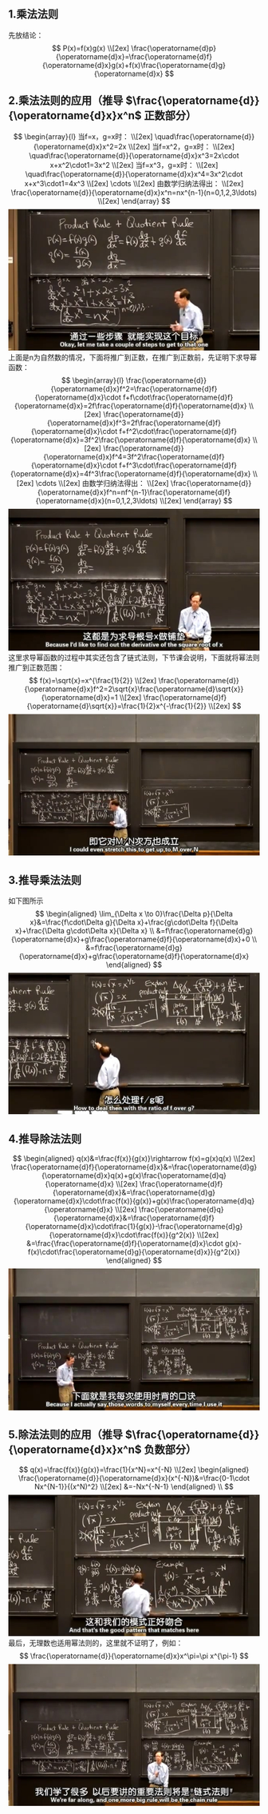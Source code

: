 ## 1.乘法法则
先放结论：
$$
P(x)=f(x)g(x) \\[2ex]
\frac{\operatorname{d}p}{\operatorname{d}x}=\frac{\operatorname{d}f}{\operatorname{d}x}g(x)+f(x)\frac{\operatorname{d}g}{\operatorname{d}x}
$$
  
## 2.乘法法则的应用（推导 $\frac{\operatorname{d}}{\operatorname{d}x}x^n$ 正数部分）
$$
\begin{array}{l}
    当f=x，g=x时： \\[2ex]
    \quad\frac{\operatorname{d}}{\operatorname{d}x}x^2=2x \\[2ex]
    当f=x^2，g=x时： \\[2ex]
    \quad\frac{\operatorname{d}}{\operatorname{d}x}x^3=2x\cdot x+x^2\cdot1=3x^2 \\[2ex]
    当f=x^3，g=x时： \\[2ex]
    \quad\frac{\operatorname{d}}{\operatorname{d}x}x^4=3x^2\cdot x+x^3\cdot1=4x^3 \\[2ex]
    \cdots \\[2ex]
    由数学归纳法得出： \\[2ex]
    \frac{\operatorname{d}}{\operatorname{d}x}x^n=nx^{n-1}(n=0,1,2,3\ldots) \\[2ex]
\end{array}
$$
![](attachments/2乘法法则的应用（推导x^n导数%20正数部分）（1）.jpg)  
上面是n为自然数的情况，下面将推广到正数，在推广到正数前，先证明下求导幂函数：
$$
\begin{array}{l}
    \frac{\operatorname{d}}{\operatorname{d}x}f^2=\frac{\operatorname{d}f}{\operatorname{d}x}\cdot f+f\cdot\frac{\operatorname{d}f}{\operatorname{d}x}=2f\frac{\operatorname{d}f}{\operatorname{d}x} \\[2ex]
    \frac{\operatorname{d}}{\operatorname{d}x}f^3=2f\frac{\operatorname{d}f}{\operatorname{d}x}\cdot f+f^2\cdot\frac{\operatorname{d}f}{\operatorname{d}x}=3f^2\frac{\operatorname{d}f}{\operatorname{d}x} \\[2ex]
    \frac{\operatorname{d}}{\operatorname{d}x}f^4=3f^2\frac{\operatorname{d}f}{\operatorname{d}x}\cdot f+f^3\cdot\frac{\operatorname{d}f}{\operatorname{d}x}=4f^3\frac{\operatorname{d}f}{\operatorname{d}x} \\[2ex]
    \cdots \\[2ex]
    由数学归纳法得出： \\[2ex]
    \frac{\operatorname{d}}{\operatorname{d}x}f^n=nf^{n-1}\frac{\operatorname{d}f}{\operatorname{d}x}(n=0,1,2,3\ldots) \\[2ex]
\end{array}
$$
![](attachments/2乘法法则的应用（推导x^n导数%20正数部分）（2）.jpg)  
这里求导幂函数的过程中其实还包含了链式法则，下节课会说明，下面就将幂法则推广到正数范围：  
$$
f(x)=\sqrt{x}=x^{\frac{1}{2}} \\[2ex]
\frac{\operatorname{d}}{\operatorname{d}x}f^2=2\sqrt{x}\frac{\operatorname{d}\sqrt{x}}{\operatorname{d}x}=1 \\[2ex]
\frac{\operatorname{d}f}{\operatorname{d}\sqrt{x}}=\frac{1}{2}x^{-\frac{1}{2}} \\[2ex]
$$
![](attachments/2乘法法则的应用（推导x^n导数%20正数部分）（3）.jpg)
  
## 3.推导乘法法则
如下图所示
$$
\begin{aligned}
    \lim_{\Delta x \to 0}\frac{\Delta p}{\Delta x}&=\frac{f\cdot\Delta g}{\Delta x}+\frac{g\cdot\Delta f}{\Delta x}+\frac{\Delta g\cdot\Delta x}{\Delta x} \\
    &=f\frac{\operatorname{d}g}{\operatorname{d}x}+g\frac{\operatorname{d}f}{\operatorname{d}x}+0 \\
    &=f\frac{\operatorname{d}g}{\operatorname{d}x}+g\frac{\operatorname{d}f}{\operatorname{d}x}
\end{aligned}
$$
![](attachments/3推导乘法法则.jpg)
  
## 4.推导除法法则
$$
\begin{aligned}
  q(x)&=\frac{f(x)}{g(x)}\rightarrow f(x)=g(x)q(x)  \\[2ex]
  \frac{\operatorname{d}f}{\operatorname{d}x}&=\frac{\operatorname{d}g}{\operatorname{d}x}q(x)+g(x)\frac{\operatorname{d}q}{\operatorname{d}x} \\[2ex]
  \frac{\operatorname{d}f}{\operatorname{d}x}&=\frac{\operatorname{d}g}{\operatorname{d}x}\cdot\frac{f(x)}{g(x)}+g(x)\frac{\operatorname{d}q}{\operatorname{d}x} \\[2ex]
  \frac{\operatorname{d}q}{\operatorname{d}x}&=\frac{\operatorname{d}f}{\operatorname{d}x}\cdot\frac{1}{g(x)}-\frac{\operatorname{d}g}{\operatorname{d}x}\cdot\frac{f(x)}{g^2(x)} \\[2ex]
  &=\frac{\frac{\operatorname{d}f}{\operatorname{d}x}\cdot g(x)-f(x)\cdot\frac{\operatorname{d}g}{\operatorname{d}x}}{g^2(x)}
\end{aligned}
$$
![](attachments/4推导除法法则.jpg)
  
## 5.除法法则的应用（推导 $\frac{\operatorname{d}}{\operatorname{d}x}x^n$ 负数部分）
$$
q(x)=\frac{f(x)}{g(x)}=\frac{1}{x^N}=x^{-N} \\[2ex]
\begin{aligned}
    \frac{\operatorname{d}}{\operatorname{d}x}(x^{-N})&=\frac{0-1\cdot Nx^{N-1}}{(x^N)^2} \\[2ex]
    &=-Nx^{-N-1}
\end{aligned} \\
$$
![](attachments/5乘法法则的应用（推导x^n导数%20负数部分）（1）.jpg)  
最后，无理数也适用幂法则的，这里就不证明了，例如：  
$$
\frac{\operatorname{d}}{\operatorname{d}x}x^\pi=\pi x^{\pi-1}
$$
![](attachments/5乘法法则的应用（推导x^n导数%20负数部分）（2）.jpg)